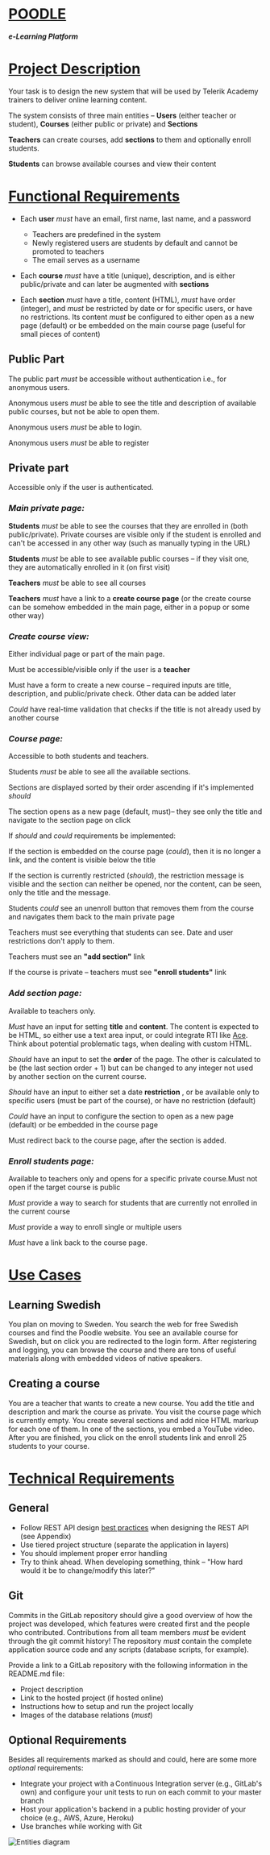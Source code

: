 
# [**POODLE**](#)

 ___e-Learning Platform___

# [Project Description](#)

Your task is to design the new system that will be used by Telerik Academy trainers to deliver online learning content.

The system consists of three main entities – **Users** (either teacher or student), **Courses** (either public or private) and **Sections**

**Teachers** can create courses, add **sections** to them and optionally enroll students.

**Students** can browse available courses and view their content

# [Functional Requirements](#)

- Each **user** *must* have an email, first name, last name, and a password

  - Teachers are predefined in the system
  - Newly registered users are students by default and cannot be promoted to teachers
  - The email serves as a username
- Each **course** *must* have a title (unique), description, and is either public/private and can later be augmented with **sections**
- Each **section** *must* have a title, content (HTML), *must* have order (integer), and *must* be restricted by date or for specific users, or have no restrictions. Its content *must* be configured to either open as a new page (default) or be embedded on the main course page (useful for small pieces of content)

## Public Part

The public part *must* be accessible without authentication i.e., for anonymous users.

Anonymous users *must* be able to see the title and description of available public courses, but not be able to open them.

Anonymous users *must* be able to login.

Anonymous users *must* be able to register

## Private part

Accessible only if the user is authenticated.

### *Main private page:*

**Students** *must* be able to see the courses that they are enrolled in (both public/private). Private courses are visible only if the student is enrolled and can&#39;t be accessed in any other way (such as manually typing in the URL)

**Students** *must* be able to see available public courses – if they visit one, they are automatically enrolled in it (on first visit)

**Teachers** *must* be able to see all courses

**Teachers** *must* have a link to a **create course page** (or the create course can be somehow embedded in the main page, either in a popup or some other way)

### *Create course view:*

Either individual page or part of the main page.

Must be accessible/visible only if the user is a **teacher**

Must have a form to create a new course – required inputs are title, description, and public/private check. Other data can be added later

*Could* have real-time validation that checks if the title is not already used by another course

### *Course page:*

Accessible to both students and teachers.

Students *must* be able to see all the available sections.

Sections are displayed sorted by their order ascending if it's implemented *should*

The section opens as a new page (default, must)– they see only the title and navigate to the section page on click

If *should* and *could* requirements be implemented:

If the section is embedded on the course page (*could*), then it is no longer a link, and the content is visible below the title

If the section is currently restricted (*should*), the restriction message is visible and the section can neither be opened, nor the content, can be seen, only the title and the message.

Students *could* see an unenroll button that removes them from the course and navigates them back to the main private page

Teachers must see everything that students can see. Date and user restrictions don't apply to them.

Teachers must see an **&quot;add section&quot;** link

If the course is private – teachers must see **&quot;enroll students&quot;** link

### *Add section page:*

Available to teachers only.

*Must* have an input for setting **title** and **content**. The content is expected to be HTML, so either use a text area input, or could integrate RTI like [Ace](https://ace.c9.io/). Think about potential problematic tags, when dealing with custom HTML.

*Should* have an input to set the **order** of the page. The other is calculated to be (the last section order + 1) but can be changed to any integer not used by another section on the current course.

*Should* have an input to either set a date **restriction** , or be available only to specific users (must be part of the course), or have no restriction (default)

*Could* have an input to configure the section to open as a new page (default) or be embedded in the course page

Must redirect back to the course page, after the section is added.

### *Enroll students page:*

Available to teachers only and opens for а specific private course.Must not open if the target course is public

*Must* provide a way to search for students that are currently not enrolled in the current course

*Must* provide a way to enroll single or multiple users

*Must* have a link back to the course page.

# [Use Cases](#)

## Learning Swedish

You plan on moving to Sweden. You search the web for free Swedish courses and find the Poodle website. You see an available course for Swedish, but on click you are redirected to the login form. After registering and logging, you can browse the course and there are tons of useful materials along with embedded videos of native speakers.

## Creating a course

You are a teacher that wants to create a new course. You add the title and description and mark the course as private. You visit the course page which is currently empty. You create several sections and add nice HTML markup for each one of them. In one of the sections, you embed a YouTube video. After you are finished, you click on the enroll students link and enroll 25 students to your course.

# [Technical Requirements](#)

## General

- Follow REST API design [best practices](https://blog.florimondmanca.com/restful-api-design-13-best-practices-to-make-your-users-happy) when designing the REST API (see Appendix)
- Use tiered project structure (separate the application in layers)
- You should implement proper error handling
- Try to think ahead. When developing something, think – &quot;How hard would it be to change/modify this later?&quot;

## Git

Commits in the GitLab repository should give a good overview of how the project was developed, which features were created first and the people who contributed. Contributions from all team members *must* be evident through the git commit history! The repository *must* contain the complete application source code and any scripts (database scripts, for example).

Provide a link to a GitLab repository with the following information in the README.md file:

  - Project description
  - Link to the hosted project (if hosted online)
  - Instructions how to setup and run the project locally
  - Images of the database relations (*must*)

## Optional Requirements

Besides all requirements marked as should and could, here are some more _optional_ requirements:

- Integrate your project with a Continuous Integration server (e.g., GitLab&#39;s own) and configure your unit tests to run on each commit to your master branch
- Host your application&#39;s backend in a public hosting provider of your choice (e.g., AWS, Azure, Heroku)
- Use branches while working with Git

![Entities diagram](Poodle.Diagram.jpg "DB Diagram")
